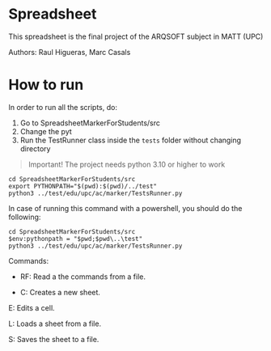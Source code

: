 # Spreadsheet
This spreadsheet is the final project of the ARQSOFT subject in MATT (UPC)

Authors: Raul Higueras, Marc Casals

# How to run
In order to run all the scripts, do:
 1. Go to SpreadsheetMarkerForStudents/src
 2. Change the pyt
 3. Run the TestRunner class inside the `tests` folder without changing directory

> Important!
> The project needs python 3.10 or higher to work


```{bash}
cd SpreadsheetMarkerForStudents/src
export PYTHONPATH="$(pwd):$(pwd)/../test"
python3 ../test/edu/upc/ac/marker/TestsRunner.py
```

In case of running this command with a powershell, you should do the following:

```{bash}
cd SpreadsheetMarkerForStudents/src
$env:pythonpath = "$pwd;$pwd\..\test"
python3 ../test/edu/upc/ac/marker/TestsRunner.py
```

Commands:

* RF: Read a the commands from a file.

* C: Creates a new sheet.

E: Edits a cell.

L: Loads a sheet from a file.

S: Saves the sheet to a file.
